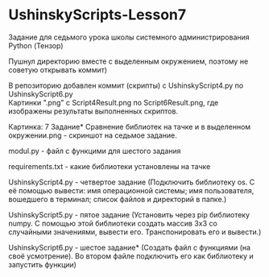 # UshinskyScripts-Lesson7
Задание для седьмого урока школы системного администрирования Python (Тензор)

Пушнул директорию вместе с выделенным окружением, поэтому не советую открывать коммит)

В репозиторию добавлен коммит (скрипты) с UshinskyScript4.py по UshinskyScript6.py  
Картинки ".png" c Script4Result.png по Script6Result.png, где изображены результаты выполненных скриптов.    

Картинка: 7 Задание* Сравнение библиотек на тачке и в выделенном окружении.png - скриншот на седьмое задание.  

modul.py - файл с функцими для шестого задания  

requirements.txt - какие библиотеки установлены на тачке  


UshinskyScript4.py - четвертое задание (Подключить библиотеку os. С её помощью вывести: имя операционной системы; имя пользователя, вошедшего в терминал; список файлов и директорий в папке.)  

UshinskyScript5.py - пятое задание (Установить через pip библиотеку numpy. С помощью этой библиотеки cоздать массив 3x3 со случайными значениями, вывести его. Транспонировать его и вывести.)  

UshinskyScript6.py - шестое задание* (Создать файл с функциями (на своё усмотрение). Во втором файле подключить его как библиотеку и запустить функции)
